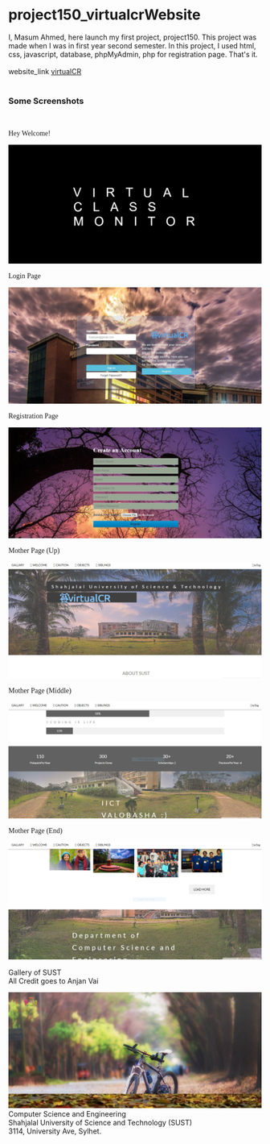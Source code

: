 # project150_virtualcrWebsite

I, Masum Ahmed, here launch my first project, project150. This project was made when I was in first year second semester. In this project, I used html, css, javascript, database, phpMyAdmin, php for registration page. That's it.
<br><br>
website_link <a href="http://sust.virtualcr.tk/">  virtualCR </a>
<br>
<br>
<b><h3>Some Screenshots</h3></b><br>
<p style="font-family:Consolas"> Hey Welcome! </p>
<img src="Screenshots/Capture7.jpg">
<br>
<p style="font-family:Consolas"> Login Page </p>
<img src="Screenshots/Capture.jpg">
<br>
<p style="font-family:Consolas"> Registration Page </p>
<img src="Screenshots/Capture1.jpg">
<br>
<p style="font-family:Consolas"> Mother Page (Up) </p>
<img src="Screenshots/Capture3.jpg">
<br>
<p style="font-family:Consolas"> Mother Page (Middle) </p>
<img src="Screenshots/Capture4.jpg">
<br>
<p style="font-family:Consolas"> Mother Page (End) </p>
<img src="Screenshots/Capture5.jpg">
<br>
<p style="font-family:-apple-system, BlinkMacSystemFont, 'Segoe UI', Ubuntu;"> Gallery of SUST <br>All Credit goes to Anjan Vai</p>
<img src="Screenshots/Capture9.jpg">
<br>
Computer Science and Engineering <br>
Shahjalal University of Science and Technology (SUST) <br>
3114, University Ave, Sylhet.<br>